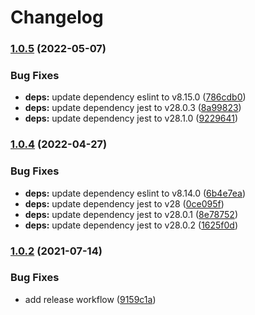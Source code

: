 # Changelog

### [1.0.5](https://github.com/higebu/actions-email-domain/compare/v1.0.4...v1.0.5) (2022-05-07)


### Bug Fixes 

* **deps:** update dependency eslint to v8.15.0 ([786cdb0](https://github.com/higebu/actions-email-domain/commit/786cdb00b1a0c404d0712a07d5770995f83f3594))
* **deps:** update dependency jest to v28.0.3 ([8a99823](https://github.com/higebu/actions-email-domain/commit/8a99823de50965d0e02be92ad16e0a8aa297a99a))
* **deps:** update dependency jest to v28.1.0 ([9229641](https://github.com/higebu/actions-email-domain/commit/92296418ddbd8511bacc940a2583a7a6ebcd24ee))

### [1.0.4](https://github.com/higebu/actions-email-domain/compare/v1.0.3...v1.0.4) (2022-04-27)


### Bug Fixes

* **deps:** update dependency eslint to v8.14.0 ([6b4e7ea](https://github.com/higebu/actions-email-domain/commit/6b4e7ea4d230549b109a87d5eec32280fab0da5a))
* **deps:** update dependency jest to v28 ([0ce095f](https://github.com/higebu/actions-email-domain/commit/0ce095fa19fe2fa2010b6d34f7c56061657d3b03))
* **deps:** update dependency jest to v28.0.1 ([8e78752](https://github.com/higebu/actions-email-domain/commit/8e7875211e40432e5b018224dc7462e71fef1d0d))
* **deps:** update dependency jest to v28.0.2 ([1625f0d](https://github.com/higebu/actions-email-domain/commit/1625f0d90ad18b56f759e25e8a0de7c363455d23))

### [1.0.2](https://www.github.com/higebu/actions-email-domain/compare/v1.0.1...v1.0.2) (2021-07-14)


### Bug Fixes

* add release workflow ([9159c1a](https://www.github.com/higebu/actions-email-domain/commit/9159c1a2d120f5768d91573a0918e59e5cedc6a2))
